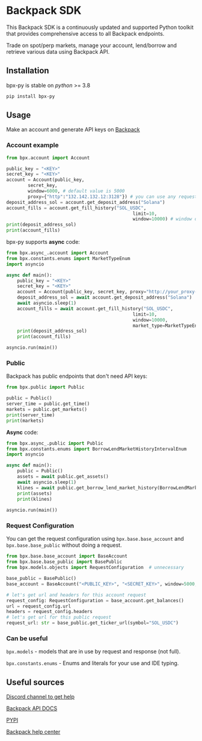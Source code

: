 
# Backpack SDK

This Backpack SDK is a continuously updated and supported Python toolkit that provides comprehensive access to all Backpack endpoints.  

Trade on spot/perp markets, manage your account, lend/borrow and retrieve various data using Backpack API.


## Installation

bpx-py is stable on _python_ >= 3.8

```bash
pip install bpx-py
```

## Usage

Make an account and generate API keys on [Backpack](https://backpack.exchange/settings/api-keys)

### Account example

```python
from bpx.account import Account

public_key = "<KEY>"
secret_key = "<KEY>"
account = Account(public_key, 
        secret_key,
        window=6000, # default value is 5000
        proxy={"http":"132.142.132.12:3128"}) # you can use any requests proxy supported by requests
deposit_address_sol = account.get_deposit_address("Solana")
account_fills = account.get_fill_history("SOL_USDC", 
                                               limit=10,
                                               window=10000) # window only for this order
print(deposit_address_sol)
print(account_fills)
```

bpx-py supports **async** code:
```python
from bpx.async_.account import Account
from bpx.constants.enums import MarketTypeEnum
import asyncio

async def main():
    public_key = "<KEY>"
    secret_key = "<KEY>"
    account = Account(public_key, secret_key, proxy="http://your_proxy-address:1234")
    deposit_address_sol = await account.get_deposit_address("Solana")
    await asyncio.sleep(1)
    account_fills = await account.get_fill_history("SOL_USDC", 
                                               limit=10,
                                               window=10000,
                                               market_type=MarketTypeEnum.SPOT)
    print(deposit_address_sol)
    print(account_fills)

asyncio.run(main())
```

### Public

Backpack has public endpoints that don't need API keys:

```python
from bpx.public import Public

public = Public() 
server_time = public.get_time()
markets = public.get_markets()
print(server_time)
print(markets)
```
**Async** code:

```python
from bpx.async_.public import Public
from bpx.constants.enums import BorrowLendMarketHistoryIntervalEnum
import asyncio

async def main():
    public = Public()
    assets = await public.get_assets()
    await asyncio.sleep(1)
    klines = await public.get_borrow_lend_market_history(BorrowLendMarketHistoryIntervalEnum.ONE_DAY)
    print(assets)
    print(klines)
    
asyncio.run(main())
```

### Request Configuration

You can get the request configuration using `bpx.base.base_account` and `bpx.base.base_public` without doing a request.

```python
from bpx.base.base_account import BaseAccount
from bpx.base.base_public import BasePublic
from bpx.models.objects import RequestConfiguration  # unnecessary

base_public = BasePublic()
base_account = BaseAccount("<PUBLIC_KEY>", "<SECRET_KEY>", window=5000, debug=True)

# let's get url and headers for this account request
request_config: RequestConfiguration = base_account.get_balances()
url = request_config.url
headers = request_config.headers
# let's get url for this public request
request_url: str = base_public.get_ticker_url(symbol="SOL_USDC")
```

### Can be useful 

`bpx.models` - models that are in use by request and response (not full).

`bpx.constants.enums` - Enums and literals for your use and IDE typing.

## Useful sources

[Discord channel to get help](https://discord.gg/backpack)

[Backpack API DOCS](https://docs.backpack.exchange)

[PYPI](https://pypi.org/project/bpx-py/)

[Backpack help center](https://support.backpack.exchange)


